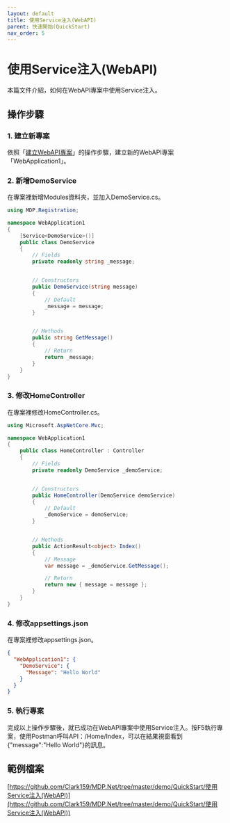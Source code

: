 ```yaml
---
layout: default
title: 使用Service注入(WebAPI)
parent: 快速開始(QuickStart)
nav_order: 5
---
```


# 使用Service注入(WebAPI)

本篇文件介紹，如何在WebAPI專案中使用Service注入。

## 操作步驟

### 1. 建立新專案

依照「[建立WebAPI專案](../../QuickStart/建立WebAPI專案/建立WebAPI專案.html)」的操作步驟，建立新的WebAPI專案「WebApplication1」。

### 2. 新增DemoService

在專案裡新增Modules資料夾，並加入DemoService.cs。

```csharp
using MDP.Registration;

namespace WebApplication1
{
    [Service<DemoService>()]
    public class DemoService
    {
        // Fields
        private readonly string _message;


        // Constructors
        public DemoService(string message)
        {
            // Default
            _message = message;
        }


        // Methods
        public string GetMessage()
        {
            // Return
            return _message;
        }
    }
}
```

### 3. 修改HomeController

在專案裡修改HomeController.cs。

```csharp
using Microsoft.AspNetCore.Mvc;

namespace WebApplication1
{
    public class HomeController : Controller
    {
        // Fields
        private readonly DemoService _demoService;


        // Constructors
        public HomeController(DemoService demoService)
        {
            // Default
            _demoService = demoService;
        }


        // Methods
        public ActionResult<object> Index()
        {
            // Message
            var message = _demoService.GetMessage();

            // Return
            return new { message = message };
        }
    }
}
```

### 4. 修改appsettings.json

在專案裡修改appsettings.json。

```json
{
  "WebApplication1": {
    "DemoService": {
      "Message": "Hello World"
    }
  }
}
```

### 5. 執行專案

完成以上操作步驟後，就已成功在WebAPI專案中使用Service注入。按F5執行專案，使用Postman呼叫API：/Home/Index，可以在結果視窗看到{"message":"Hello World"}的訊息。

## 範例檔案

[https://github.com/Clark159/MDP.Net/tree/master/demo/QuickStart/使用Service注入(WebAPI)](https://github.com/Clark159/MDP.Net/tree/master/demo/QuickStart/使用Service注入(WebAPI))

